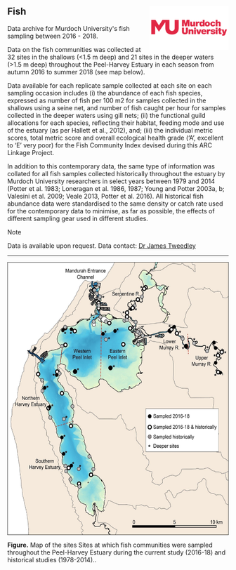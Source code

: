 ## Fish <img src="https://github.com/AquaticEcoDynamics/Peel_ARC/blob/master/Images/Logos/murdoch-new.png" width="180" height="100" align="right">

Data archive for Murdoch University's fish sampling between 2016 - 2018.

Data on the fish communities was collected at 32 sites in the shallows (<1.5 m deep) and 21 sites in the deeper waters (>1.5 m deep) throughout the Peel-Harvey Estuary 
in each season from autumn 2016 to summer 2018 (see map below). 

Data available for each replicate sample collected at each site on each sampling occasion includes (i) the abundance of each fish species, expressed as number of fish per 100 m2 
for samples collected in the shallows using a seine net, and number of fish caught per hour for samples collected in the deeper waters using gill nets; (ii) the functional guild allocations 
for each species, reflecting their habitat, feeding mode and use of the estuary (as per Hallett et al., 2012), and; (iii) the individual metric scores, total metric score and overall ecological 
health grade (‘A’, excellent to ‘E’ very poor) for the Fish Community Index devised during this ARC Linkage Project.

In addition to this contemporary data, the same type of information was collated for all fish samples collected historically throughout the estuary by Murdoch University researchers 
in select years between 1979 and 2014 (Potter et al. 1983; Loneragan et al. 1986, 1987; Young and Potter 2003a, b; Valesini et al. 2009; Veale 2013, Potter et al. 2016). 
All historical fish abundance data were standardised to the same density or catch rate used for the contemporary data to minimise, as far as possible, the effects of different 
sampling gear used in different studies. 

> [!NOTE]
> Data is available upon request. Data contact:  [Dr James Tweedley](mailto:j.tweedley@murdoch.edu.au)

---

<p align="center">
  <kbd>
    <img src="https://github.com/AquaticEcoDynamics/Peel_ARC/blob/master/Images/fish1.jpg" width="600" height="622.5" align="center">
  </kbd>
</p>

**Figure.** Map of the sites Sites at which fish communities were sampled throughout the Peel-Harvey Estuary during the current study (2016-18) and historical studies (1978-2014)..

